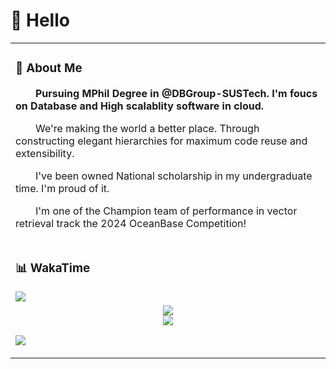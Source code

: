 # 🙋 Hello

<table>
<tr><td>

### 🤺 About Me
<p><strong>&emsp;&emsp;Pursuing MPhil Degree in @DBGroup-SUSTech. I'm foucs on Database and High scalablity software in cloud.</strong></p>

<p>&emsp;&emsp;We're making the world a better place. Through constructing elegant hierarchies for maximum code reuse and extensibility.</p>

<p>&emsp;&emsp;I've been owned National scholarship in my undergraduate time. I'm proud of it.</p>

<p>&emsp;&emsp;I'm one of the Champion team of performance in vector retrieval track the 2024 OceanBase Competition!</p>


</td></tr>

<tr>
<td>

### 📊 WakaTime

<picture>
  <source
    srcset="https://github-readme-stats.vercel.app/api/wakatime?username=Ma1oneZhang&layout=compact&text_color=f0f6fc&bg_color=00000000&hide_border=true"
    media="(prefers-color-scheme: dark)"
  />
  <source
    srcset="https://github-readme-stats.vercel.app/api/wakatime?username=Ma1oneZhang&layout=compact&text_color=1f2328&bg_color=00000000&hide_border=true"
    media="(prefers-color-scheme: light), (prefers-color-scheme: no-preference)"
  />
  <img src="https://github-readme-stats.vercel.app/api/wakatime?username=Ma1oneZhang&layout=compact&text_color=f0f6fc&bg_color=00000000&hide_border=true" />
</picture>

</td></tr>

<tr><td>

<div align=center><img src=https://github-readme-stats.vercel.app/api?username=Ma1oneZhang&show_icons=true&theme=darcula&count_private=true></div>
<div align=center><img src=https://github-readme-stats.vercel.app/api/top-langs/?username=Ma1oneZhang&layout=compact></div>

<!-- just img 图片 -->
<img src="https://cdn.jsdelivr.net/gh/sun0225SUN/sun0225SUN/assets/images/icon.png" /></div>
